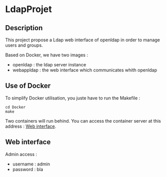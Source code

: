 # LdapProjet

## Description

This project propose a Ldap web interface of openldap in order to manage users and groups.

Based on Docker, we have two images :
- openldap : the ldap server instance
- webappldap : the web interface which communicates whith openldap


## Use of Docker

To simplify Docker utilisation, you juste have to run the Makefile :

```
cd Docker
make
```

Two containers will run behind. You can access the container server at this address : [Web interface](http://127.0.0.1:80/ldap).

## Web interface

Admin access :
- username : admin
- password : bla
